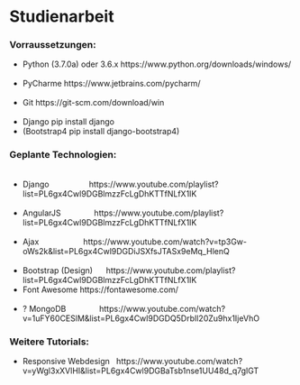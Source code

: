# Studienarbeit

<h3>Vorraussetzungen:</h3>
<ul>
  <li>Python (3.7.0a) oder 3.6.x            https://www.python.org/downloads/windows/</li>
  <li>PyCharme                https://www.jetbrains.com/pycharm/</li>
  <li>Git                     https://git-scm.com/download/win</li>
  <li>Django                  pip install django</li>
  <li>(Bootstrap4             pip install django-bootstrap4)</li>
</ul>  
 

  <h3>Geplante Technologien:</h3>
<ul>
  <li>Django                  https://www.youtube.com/playlist?list=PL6gx4Cwl9DGBlmzzFcLgDhKTTfNLfX1IK</li>
  <li>AngularJS               https://www.youtube.com/playlist?list=PL6gx4Cwl9DGBlmzzFcLgDhKTTfNLfX1IK</li>
  <li>Ajax                    https://www.youtube.com/watch?v=tp3Gw-oWs2k&list=PL6gx4Cwl9DGDiJSXfsJTASx9eMq_HlenQ</li>
  <li>Bootstrap (Design)      https://www.youtube.com/playlist?list=PL6gx4Cwl9DGBlmzzFcLgDhKTTfNLfX1IK</li>
  <li>Font Awesome            https://fontawesome.com/</li>
  <li>? MongoDB               https://www.youtube.com/watch?v=1uFY60CESlM&list=PL6gx4Cwl9DGDQ5DrbIl20Zu9hx1IjeVhO</li>
</ul>




  <h3>Weitere Tutorials:</h3>
<ul>
 <li>Responsive Webdesign   https://www.youtube.com/watch?v=yWgl3xXVlHI&list=PL6gx4Cwl9DGBaTsb1nse1UU48d_q7glGT</li>
</ul>
